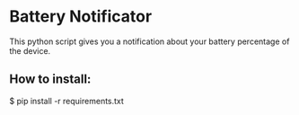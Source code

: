 # Battery Notificator
This python script gives you a notification about your battery percentage of the device.

## How to install: 
$ pip install -r requirements.txt
